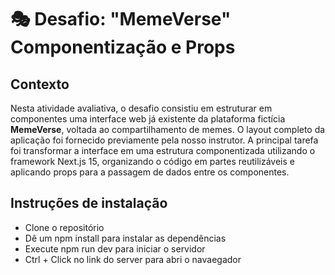 # 🎭 Desafio: "MemeVerse" Componentização e Props

## Contexto

Nesta atividade avaliativa, o desafio consistiu em estruturar em componentes uma interface web já existente da plataforma fictícia **MemeVerse**, voltada ao compartilhamento de memes. O layout completo da aplicação foi fornecido previamente pela nosso instrutor. A principal tarefa foi transformar a interface em uma estrutura componentizada utilizando o framework Next.js 15, organizando o código em partes reutilizáveis e aplicando props para a passagem de dados entre os componentes.

## Instruções de instalação 

- Clone o repositório
- Dê um npm install para instalar as dependências
- Execute npm run dev para iniciar o servidor
- Ctrl + Click no link do server para abri o navaegador

                                                                             
